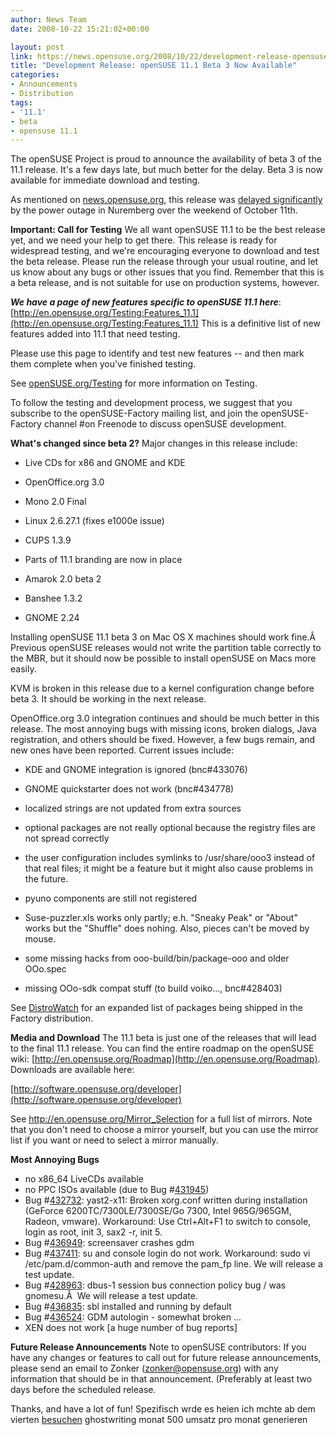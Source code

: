 ```yaml
---
author: News Team
date: 2008-10-22 15:21:02+00:00

layout: post
link: https://news.opensuse.org/2008/10/22/development-release-opensuse-111-beta-3-now-available/
title: "Development Release: openSUSE 11.1 Beta 3 Now Available"
categories:
- Announcements
- Distribution
tags:
- '11.1'
- beta
- opensuse 11.1
---
```

The openSUSE Project is proud to announce the availability of beta 3 of the 11.1 release. It's a few days late, but much better for the delay. Beta 3 is now available for immediate download and testing.

As mentioned on [news.opensuse.org](https://news.opensuse.org/2008/10/16/opensuse-111-beta3-delayed/), this release was [delayed significantly](http://lizards.opensuse.org/2008/10/22/why-do-we-release-opensuse-on-thursdays-or-why-do-we-slip/) by the power outage in Nuremberg over the weekend of October 11th.

**Important: Call for Testing**
We all want openSUSE 11.1 to be the best release yet, and we need your help to get there. This release is ready for widespread testing, and we're encouraging everyone to download and test the beta release. Please run the release through your usual routine, and let us know about any bugs or other issues that you find. Remember that this is a beta release, and is not suitable for use on production systems, however.

_**We have a page of new features specific to openSUSE 11.1 here**_: [http://en.opensuse.org/Testing:Features_11.1](http://en.opensuse.org/Testing:Features_11.1) This is a definitive list of new features added into 11.1 that need testing.

Please use this page to identify and test new features -- and then mark them complete when you've finished testing.

See [openSUSE.org/Testing](http://openSUSE.org/Testing) for more information on Testing.

To follow the testing and development process, we suggest that you subscribe to the openSUSE-Factory mailing list, and join the openSUSE-Factory channel #on Freenode to discuss openSUSE development.

**What's changed since beta 2?**
Major changes in this release include:



	
  * Live CDs for x86 and GNOME and KDE

	
  * OpenOffice.org 3.0

	
  * Mono 2.0 Final

	
  * Linux 2.6.27.1 (fixes e1000e issue)

	
  * CUPS 1.3.9

	
  * Parts of 11.1 branding are now in place

	
  * Amarok 2.0 beta 2

	
  * Banshee 1.3.2

	
  * GNOME 2.24


Installing openSUSE 11.1 beta 3 on Mac OS X machines should work fine.Â  Previous openSUSE releases would not write the partition table correctly to the MBR, but it should now be possible to install openSUSE on Macs more easily.

KVM is broken in this release due to a kernel configuration change before beta 3. It should be working in the next release.

OpenOffice.org 3.0 integration continues and should be much better in this release. The most annoying bugs with missing icons, broken dialogs, Java registration, and others should be fixed. However, a few bugs remain, and new ones have been reported. Current issues include:

	
  * KDE and GNOME integration is ignored (bnc#433076)

	
  * GNOME quickstarter does not work (bnc#434778)

	
  * localized strings are not updated from extra sources

	
  * optional packages are not really optional because the registry files are not spread correctly

	
  * the user configuration includes symlinks to /usr/share/ooo3 instead of that real files; it might be a feature but it might also cause problems in the future.

	
  * pyuno components are still not registered

	
  * Suse-puzzler.xls works only partly; e.h. "Sneaky Peak" or "About" works but the "Shuffle" does nohing. Also, pieces can't be moved by mouse.

	
  * some missing hacks from ooo-build/bin/package-ooo and older OOo.spec

	
  * missing OOo-sdk compat stuff (to build voiko..., bnc#428403)


See [DistroWatch](http://distrowatch.com/table.php?distribution=suse) for an expanded list of packages being shipped in the Factory distribution.

**Media and Download**
The 11.1 beta is just one of the releases that will lead to the final 11.1 release. You can find the entire roadmap on the openSUSE wiki: [http://en.opensuse.org/Roadmap](http://en.opensuse.org/Roadmap). Downloads are available here:

[http://software.opensuse.org/developer](http://software.opensuse.org/developer)

See http://en.opensuse.org/Mirror_Selection for a full list of mirrors. Note that you don't need to choose a mirror yourself, but you can use the mirror list if you want or need to select a mirror manually.

**Most Annoying Bugs**
* no x86_64 LiveCDs available
* no PPC ISOs available (due to Bug #[431945](https://bugzilla.novell.com/show_bug.cgi?id=431945))
* Bug #[432732](https://bugzilla.novell.com/show_bug.cgi?id=432732): yast2-x11: Broken xorg.conf written during installation (GeForce 6200TC/7300LE/7300SE/Go 7300, Intel 965G/965GM, Radeon, vmware). Workaround: Use Ctrl+Alt+F1 to switch to console, login as root, init 3, sax2 -r, init 5.
* Bug #[436949](https://bugzilla.novell.com/show_bug.cgi?id=436949): screensaver crashes gdm
* Bug #[437411](https://bugzilla.novell.com/show_bug.cgi?id=437411): su and console login do not work. Workaround: sudo vi /etc/pam.d/common-auth and remove the pam_fp line. We will release a test update.
* Bug #[428963](https://bugzilla.novell.com/show_bug.cgi?id=428963): dbus-1 session bus connection policy bug / was gnomesu.Â  We will release a test update.
* Bug #[436835](https://bugzilla.novell.com/show_bug.cgi?id=436835): sbl installed and running by default
* Bug #[436524](https://bugzilla.novell.com/show_bug.cgi?id=436524): GDM autologin - somewhat broken ...
* XEN does not work [a huge number of bug reports]

**Future Release Announcements**
Note to openSUSE contributors: If you have any changes or features to call out for future release announcements, please send an email to Zonker ([zonker@opensuse.org](mailto:zonker@opensuse.org)) with any information that should be in that announcement. (Preferably at least two days before the scheduled release.

Thanks, and have a lot of fun! Spezifisch wrde es heien ich mchte ab dem vierten [besuchen](https://ghostwritinghilfe.com/) ghostwriting monat 500 umsatz pro monat generieren		
